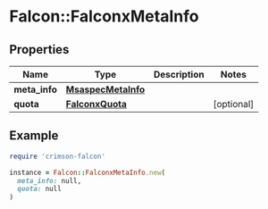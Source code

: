 # Falcon::FalconxMetaInfo

## Properties

| Name | Type | Description | Notes |
| ---- | ---- | ----------- | ----- |
| **meta_info** | [**MsaspecMetaInfo**](MsaspecMetaInfo.md) |  |  |
| **quota** | [**FalconxQuota**](FalconxQuota.md) |  | [optional] |

## Example

```ruby
require 'crimson-falcon'

instance = Falcon::FalconxMetaInfo.new(
  meta_info: null,
  quota: null
)
```

